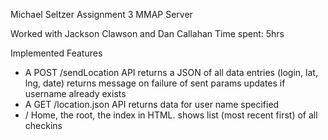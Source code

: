 Michael Seltzer
Assignment 3
MMAP Server

Worked with Jackson Clawson and Dan Callahan 
Time spent: 5hrs

Implemented Features
- A POST /sendLocation API
	returns a JSON of all data entries (login, lat, lng, date)
	returns message on failure of sent params
	updates if username already exists
- A GET /location.json API
	returns data for user name specified
- / Home, the root, the index in HTML.
	shows list (most recent first) of all checkins	
